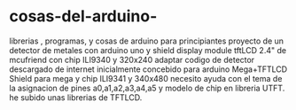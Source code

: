 # cosas-del-arduino-
librerias , programas, y cosas de arduino para principiantes
proyecto de un detector de metales con arduino uno y shield display module tftLCD 2.4" de mcufriend con chip ILI9340 y 320x240
adaptar codigo de detector descargado de internet inicialmente concebido para arduino Mega+TFTLCD Shield para mega y chip ILI9341 y 340x480
necesito  ayuda con el tema de la asignacion de pines a0,a1,a2,a3,a4,a5 y modelo de chip en libreria UTFT.
he subido unas librerias de TFTLCD. 
